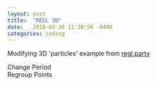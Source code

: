 ```yaml
---
layout: post
title:  "REGL 3D"
date:   2018-05-30 11:38:56 -0400
categories: coding
---
```

Modifying 3D 'particles' example from [regl.party](http://regl.party/examples)



<style>
    canvas {
        width: 70vw !important;
        height: 70vh !important;
        display: block !important;
        margin: auto !important;
        border: 1px solid #f00 !important;
        position: inherit !important;
    }
</style>

<div id="changePeriod" class="button">Change Period</div>
<div id="regroup" class="button">Regroup Points</div>
<script language="javascript" src="https://npmcdn.com/regl/dist/regl.min.js"></script>


<script src="/js/regl-3d.js"></script>
